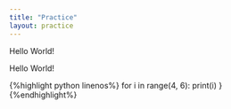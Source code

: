 ```yaml
---
title: "Practice"
layout: practice
---
```


<p>Hello World!</p>

<a>Hello World!</a>

{%highlight python linenos%}
for i in range(4, 6):
  print(i)
}
{%endhighlight%}
